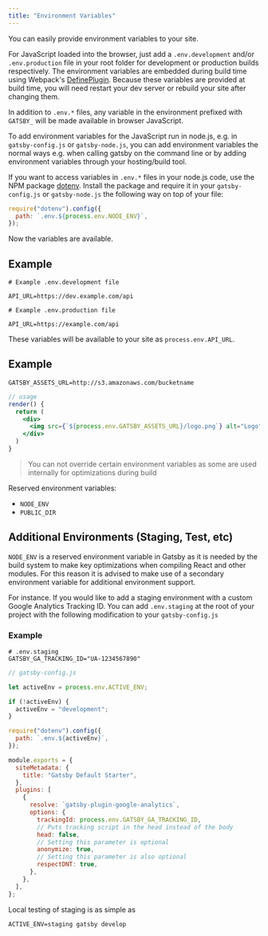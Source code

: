 ```yaml
---
title: "Environment Variables"
---
```


You can easily provide environment variables to your site.

For JavaScript loaded into the browser, just add a `.env.development` and/or
`.env.production` file in your root folder for development or production builds
respectively. The environment variables are embedded during build time using
Webpack's [DefinePlugin](https://webpack.js.org/plugins/define-plugin/). Because
these variables are provided at build time, you will need restart your dev
server or rebuild your site after changing them.

In addition to `.env.*` files, any variable in the environment prefixed with
`GATSBY_` will be made available in browser JavaScript.

To add environment variables for the JavaScript run in node.js, e.g. in
`gatsby-config.js` or `gatsby-node.js`, you can add environment variables the
normal ways e.g. when calling gatsby on the command line or by adding
environment variables through your hosting/build tool.

If you want to access variables in `.env.*` files in your node.js code, use the
NPM package [dotenv](https://www.npmjs.com/package/dotenv). Install the package and
require it in your `gatsby-config.js` or `gatsby-node.js` the following way on top of your file:

```javascript
require("dotenv").config({
  path: `.env.${process.env.NODE_ENV}`,
});
```

Now the variables are available.

## Example

```shell
# Example .env.development file

API_URL=https://dev.example.com/api
```

```shell
# Example .env.production file

API_URL=https://example.com/api
```

These variables will be available to your site as `process.env.API_URL`.

## Example

```
GATSBY_ASSETS_URL=http://s3.amazonaws.com/bucketname
```

```jsx
// usage
render() {
  return (
    <div>
      <img src={`${process.env.GATSBY_ASSETS_URL}/logo.png`} alt="Logo" />
    </div>
  )
}
```

> You can not override certain environment variables as some are used internally
> for optimizations during build

Reserved environment variables:

* `NODE_ENV`
* `PUBLIC_DIR`

## Additional Environments (Staging, Test, etc)

`NODE_ENV` is a reserved environment variable in Gatsby as it is needed by the build system to make key optimizations when compiling React and other modules. For this reason it is advised to make use of a secondary environment variable for additional environment support.

For instance. If you would like to add a staging environment with a custom Google Analytics Tracking ID. You can add `.env.staging` at the root of your project with the following modification to your `gatsby-config.js`

### Example

```shell
# .env.staging
GATSBY_GA_TRACKING_ID="UA-1234567890"
```

```javascript
// gatsby-config.js

let activeEnv = process.env.ACTIVE_ENV;

if (!activeEnv) {
  activeEnv = "development";
}

require("dotenv").config({
  path: `.env.${activeEnv}`,
});

module.exports = {
  siteMetadata: {
    title: "Gatsby Default Starter",
  },
  plugins: [
    {
      resolve: `gatsby-plugin-google-analytics`,
      options: {
        trackingId: process.env.GATSBY_GA_TRACKING_ID,
        // Puts tracking script in the head instead of the body
        head: false,
        // Setting this parameter is optional
        anonymize: true,
        // Setting this parameter is also optional
        respectDNT: true,
      },
    },
  ],
};
```

Local testing of staging is as simple as

```
ACTIVE_ENV=staging gatsby develop
```
